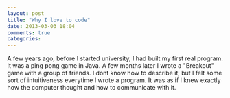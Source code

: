 ```yaml
---
layout: post
title: "Why I love to code"
date: 2013-03-03 18:04
comments: true
categories: 
---
```

A few years ago, before I started university, I had built my first real program. It was a ping pong game in Java. A few months later I wrote a "Breakout" game with a group of friends. I dont know how to describe it, but I felt some sort of intuitiveness everytime I wrote a program. It was as if I knew exactly how the computer thought and how to communicate with it.
